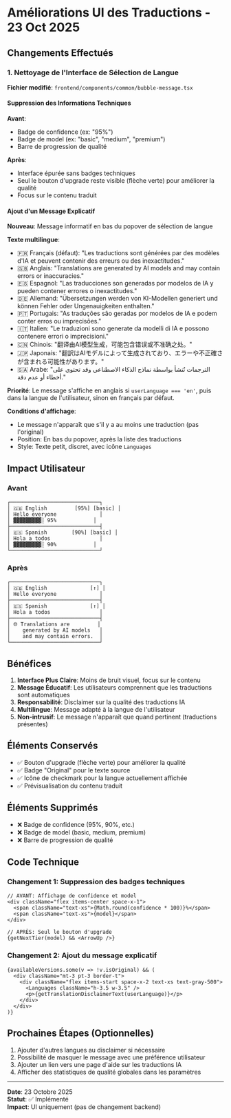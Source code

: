 # Améliorations UI des Traductions - 23 Oct 2025

## Changements Effectués

### 1. Nettoyage de l'Interface de Sélection de Langue

**Fichier modifié**: `frontend/components/common/bubble-message.tsx`

#### Suppression des Informations Techniques

**Avant**:
- Badge de confidence (ex: "95%")
- Badge de model (ex: "basic", "medium", "premium")
- Barre de progression de qualité

**Après**:
- Interface épurée sans badges techniques
- Seul le bouton d'upgrade reste visible (flèche verte) pour améliorer la qualité
- Focus sur le contenu traduit

#### Ajout d'un Message Explicatif

**Nouveau**: Message informatif en bas du popover de sélection de langue

**Texte multilingue**:
- 🇫🇷 Français (défaut): "Les traductions sont générées par des modèles d'IA et peuvent contenir des erreurs ou des inexactitudes."
- 🇬🇧 Anglais: "Translations are generated by AI models and may contain errors or inaccuracies."
- 🇪🇸 Espagnol: "Las traducciones son generadas por modelos de IA y pueden contener errores o inexactitudes."
- 🇩🇪 Allemand: "Übersetzungen werden von KI-Modellen generiert und können Fehler oder Ungenauigkeiten enthalten."
- 🇵🇹 Portugais: "As traduções são geradas por modelos de IA e podem conter erros ou imprecisões."
- 🇮🇹 Italien: "Le traduzioni sono generate da modelli di IA e possono contenere errori o imprecisioni."
- 🇨🇳 Chinois: "翻译由AI模型生成，可能包含错误或不准确之处。"
- 🇯🇵 Japonais: "翻訳はAIモデルによって生成されており、エラーや不正確さが含まれる可能性があります。"
- 🇸🇦 Arabe: "الترجمات تُنشأ بواسطة نماذج الذكاء الاصطناعي وقد تحتوي على أخطاء أو عدم دقة."

**Priorité**: Le message s'affiche en anglais si `userLanguage === 'en'`, puis dans la langue de l'utilisateur, sinon en français par défaut.

**Conditions d'affichage**:
- Le message n'apparaît que s'il y a au moins une traduction (pas l'original)
- Position: En bas du popover, après la liste des traductions
- Style: Texte petit, discret, avec icône `Languages`

## Impact Utilisateur

### Avant
```
┌─────────────────────────────┐
│ 🇬🇧 English         [95%] [basic] │
│ Hello everyone              │
│ ▓▓▓▓▓▓▓▓▓░ 95%            │
├─────────────────────────────┤
│ 🇪🇸 Spanish        [90%] [basic] │
│ Hola a todos                │
│ ▓▓▓▓▓▓▓▓▓░ 90%            │
└─────────────────────────────┘
```

### Après
```
┌─────────────────────────────┐
│ 🇬🇧 English              [↑] │
│ Hello everyone              │
├─────────────────────────────┤
│ 🇪🇸 Spanish              [↑] │
│ Hola a todos                │
├─────────────────────────────┤
│ 🌐 Translations are         │
│    generated by AI models   │
│    and may contain errors.  │
└─────────────────────────────┘
```

## Bénéfices

1. **Interface Plus Claire**: Moins de bruit visuel, focus sur le contenu
2. **Message Éducatif**: Les utilisateurs comprennent que les traductions sont automatiques
3. **Responsabilité**: Disclaimer sur la qualité des traductions IA
4. **Multilingue**: Message adapté à la langue de l'utilisateur
5. **Non-intrusif**: Le message n'apparaît que quand pertinent (traductions présentes)

## Éléments Conservés

- ✅ Bouton d'upgrade (flèche verte) pour améliorer la qualité
- ✅ Badge "Original" pour le texte source
- ✅ Icône de checkmark pour la langue actuellement affichée
- ✅ Prévisualisation du contenu traduit

## Éléments Supprimés

- ❌ Badge de confidence (95%, 90%, etc.)
- ❌ Badge de model (basic, medium, premium)
- ❌ Barre de progression de qualité

## Code Technique

### Changement 1: Suppression des badges techniques
```tsx
// AVANT: Affichage de confidence et model
<div className="flex items-center space-x-1">
  <span className="text-xs">{Math.round(confidence * 100)}%</span>
  <span className="text-xs">{model}</span>
</div>

// APRÈS: Seul le bouton d'upgrade
{getNextTier(model) && <ArrowUp />}
```

### Changement 2: Ajout du message explicatif
```tsx
{availableVersions.some(v => !v.isOriginal) && (
  <div className="mt-3 pt-3 border-t">
    <div className="flex items-start space-x-2 text-xs text-gray-500">
      <Languages className="h-3.5 w-3.5" />
      <p>{getTranslationDisclaimerText(userLanguage)}</p>
    </div>
  </div>
)}
```

## Prochaines Étapes (Optionnelles)

1. Ajouter d'autres langues au disclaimer si nécessaire
2. Possibilité de masquer le message avec une préférence utilisateur
3. Ajouter un lien vers une page d'aide sur les traductions IA
4. Afficher des statistiques de qualité globales dans les paramètres

---

**Date**: 23 Octobre 2025  
**Statut**: ✅ Implémenté  
**Impact**: UI uniquement (pas de changement backend)
